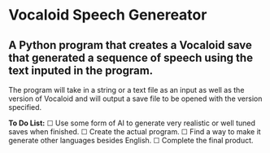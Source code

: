 # Vocaloid Speech Genereator
## A Python program that creates a Vocaloid save that generated a sequence of speech using the text inputed in the program.

The program will take in a string or a text file as an input as well as the version of Vocaloid and will output a save file to be opened with the version specified. 

**To Do List:**
☐ Use some form of AI to generate very realistic or well tuned saves when finished.
☐ Create the actual program.
☐ Find a way to make it generate other languages besides English.
☐ Complete the final product.
 
